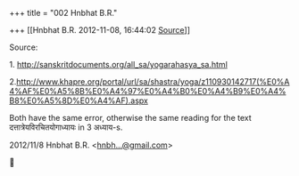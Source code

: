 +++
title = "002 Hnbhat B.R."

+++
[[Hnbhat B.R.	2012-11-08, 16:44:02 [Source](https://groups.google.com/g/bvparishat/c/B3E_DyG2zmM)]]



Source:

  

1\. <http://sanskritdocuments.org/all_sa/yogarahasya_sa.html>  

  

2.<http://www.khapre.org/portal/url/sa/shastra/yoga/z110930142717(%E0%A4%AF%E0%A5%8B%E0%A4%97%E0%A4%B0%E0%A4%B9%E0%A4%B8%E0%A5%8D%E0%A4%AF).aspx>

  

Both have the same error, otherwise the same reading for the text दत्तात्रेयविरचितयोगाध्यायः in 3 अध्याय-s.

  
  

2012/11/8 Hnbhat B.R. \<[hnbh...@gmail.com]()\>




